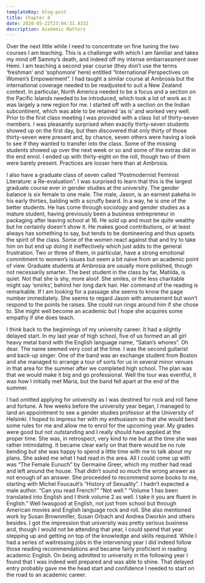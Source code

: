 ```yaml
---
templateKey: blog-post
title: Chapter 8
date: 2020-05-22T23:04:31.433Z
description: Academic Matters
---
```

Over the next little while I need to concentrate on fine tuning the two courses I am teaching. This is a challenge with which I am familiar and takes my mind off Sammy’s death, and indeed off my intense embarrassment over Hemi. I am teaching a second year course (they don’t use the terms ‘freshman’ and ‘sophomore’ here) entitled “International Perspectives on Women’s Empowerment”. I had taught a similar course at Ambrosia but the international coverage needed to be readjusted to suit a New Zealand context. In particular, North America needed to be a focus and a section on the Pacific Islands needed to be introduced, which took a lot of work as it was largely a new region for me. I started off with a section on the Indian subcontinent, which was able to be retained ‘as is’ and worked very well. Prior to the first class meeting I was provided with a class list of thirty-seven members. I was pleasantly surprised when exactly thirty-seven students showed up on the first day, but then discovered that only thirty of those thirty-seven were present and, by chance, seven others were having a look to see if they wanted to transfer into the class. Some of the missing students showed up over the next week or so and some of the extras did in the end enrol. I ended up with thirty-eight on the roll, though two of them were barely present. Practices are looser here than at Ambrosia.



I also have a graduate class of seven called “Postmodernist Feminist Literature: a Re-evaluation”. I was surprised to learn that this is the largest graduate course ever in gender studies at the university. The gender balance is six female to one male. The male, Jason, is an earnest pakeha in his early thirties, balding with a scruffy beard. In a way, he is one of the better students. He has come through sociology and gender studies as a mature student, having previously been a business entrepreneur in packaging after leaving school at 16. He sold up and must be quite wealthy but he certainly doesn’t show it. He makes good contributions, or at least always has something to say, but tends to be domineering and thus upsets the spirit of the class. Some of the women react against that and try to take him on but end up doing it ineffectively which just adds to the general frustration. Two or three of them, in particular, have a strong emotional commitment to women’s issues but seem a bit naive from an academic point of view. Graduate students at Ambrosia are usually more polished, though not necessarily smarter. The best student in the class by far, Matilda, is quiet. Not that she is shy, more aloof. She smiles, or the less charitable might say ‘smirks’, behind her long dark hair. Her command of the reading is remarkable. If I am looking for a passage she seems to know the page number immediately. She seems to regard Jason with amusement but won’t respond to the points he raises. She could run rings around him if she chose to. She might well become an academic but I hope she acquires some empathy if she does teach.



I think back to the beginnings of my university career. It had a slightly delayed start. In my last year of high school, five of us formed an all girl heavy metal band with the English language name, “Satan’s whores”. Oh dear. The name seemed very cool at the time. I was the second guitarist and back-up singer. One of the band was an exchange student from Boston and she managed to arrange a tour of sorts for us in several minor venues in that area for the summer after we completed high school. The plan was that we would make it big and go professional. Well the tour was eventful, it was how I initially met Maria, but the band fell apart at the end of the summer.



I had omitted applying for university as I was destined for rock and roll fame and fortune. A few weeks before the university year began, I managed to land an appointment to see a gender studies professor at the University of Helsinki. I hoped to impress her with my enthusiasm so that she would bend some rules for me and allow me to enrol for the upcoming year. My grades were good but not outstanding and I really should have applied at the proper time. She was, in retrospect, very kind to me but at the time she was rather intimidating. It became clear early on that there would be no rule bending but she was happy to spend a little time with me to talk about my plans. She asked me what I had read in the area. All I could come up with was “The Female Eunuch” by Germaine Greer, which my mother had read and left around the house. That didn’t sound so much the wrong answer as not enough of an answer. She proceeded to recommend some books to me, starting with Michel Foucault’s “History of Sexuality”. I hadn’t expected a male author. “Can you read French?” “Not well.” “Volume 1 has been translated into English and I think volume 2 as well. I take it you are fluent in English.” Well Iwasgood at English, not just from school but through American movies and English language rock and roll. She also mentioned work by Susan Brownmiller, Susan Orbach and Andrea Dworkin and others besides. I got the impression that university was pretty serious business and, though I would not be attending that year, I could spend that year stepping up and getting on top of the knowledge and skills required. While I had a series of waitressing jobs in the intervening year I did indeed follow those reading recommendations and became fairly proficient in reading academic English. On being admitted to university in the following year I found that I was indeed well prepared and was able to shine. That delayed entry probably gave me the head start and confidence I needed to start on the road to an academic career.